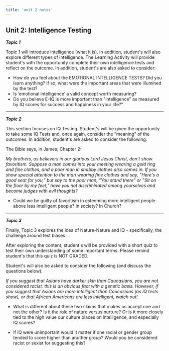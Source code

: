 ```yaml
---
title: 'unit 2 notes'
---
```



## Unit 2: Intelligence Testing

***Topic 1***

Topic 1 will introduce intelligence (what it is). In addition, student's will also explore different types of intelligence. The Learning Activity will provide student's with the opportunity complete their own intelligence tests and reflect on the outcome. In addition, student's are also asked to consider:

- How do you feel about the EMOTIONAL INTELLIGENCE TESTS? Did you learn anything? If so, what were the important areas that were illumined by the test?
- Is ‘emotional intelligence’ a valid concept worth measuring?
- Do you believe E-IQ is more important than "intelligence" as measured by IQ scores for success and happiness in your life?”

---

***Topic 2***

This section focuses on IQ Testing. Student's will be given the opportunity to take some IQ Tests and, once again, consider the "meaning" of the outcomes. In addition, student's are asked to consider the following:

The Bible says, in James; Chapter 2:

*My brothers, as believers in our glorious Lord Jesus Christ, don't show favoritism. Suppose a man comes into your meeting wearing a gold ring and fine clothes, and a poor man in shabby clothes also comes in. If you show special attention to the man wearing fine clothes and say, "Here's a good seat for you," but say to the poor man, "You stand there" or "Sit on the floor by my feet," have you not discriminated among yourselves and become judges with evil thoughts?*

- Could we be guilty of favoritism in esteeming more intelligent people above less intelligent people? In society? In Church?

---

***Topic 3***

Finally, Topic 3 explores the idea of Nature-Nature and IQ - specifically, the challenge around test biases.

After exploring the content, student's will be provided with a short quiz to test their own understanding of some important terms. Please remind student's that this quiz is NOT GRADED.

Student's will also be asked to consider the following (and discuss the questions below):

*If you suggest that Asians have darker skin than Caucasians, you are not considered racist; this is an obvious fact with a genetic basis. However, if you suggest that Asians are more intelligent than Caucasians (as IQ tests show), or that African Americans are less intelligent, watch out!*

- What is different about these two claims that makes us accept one and not the other? Is it the role of nature versus nurture? Or is it more closely tied to the high value our culture places on intelligence, and especially IQ scores?

- If IQ were unimportant would it matter if one racial or gender group tended to score higher than another group? Would you be considered racist or sexist for suggesting this?
